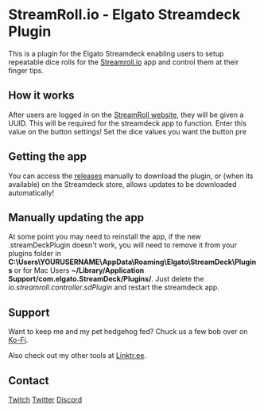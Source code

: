 # StreamRoll.io - Elgato Streamdeck Plugin

This is a plugin for the Elgato Streamdeck enabling users to setup repeatable dice rolls for the [Streamroll.io](https://streamroll.io) app and control them at their finger tips.

## How it works

After users are logged in on the [StreamRoll website](https://streamroll.io), they will be given a UUID. This will be required for the streamdeck app to function. Enter this value on the button settings! Set the dice values you want the button pre

## Getting the app

You can access the [releases](https://github.com/ScottMellors/io.streamroll.controller.sdPlugin/releases/) manually to download the plugin, or (when its available) on the Streamdeck store, allows updates to be downloaded automatically!

## Manually updating the app

At some point you may need to reinstall the app, if the new .streamDeckPlugin doesn't work, you will need to remove it from your plugins folder in **C:\Users\YOURUSERNAME\AppData\Roaming\Elgato\StreamDeck\Plugins** or for Mac Users **~/Library/Application Support/com.elgato.StreamDeck/Plugins/**. Just delete the *io.streamroll.controller.sdPlugin* and restart the streamdeck app.

## Support

Want to keep me and my pet hedgehog fed? Chuck us a few bob over on [Ko-Fi](https://ko-fi.com/ghostlytuna).

Also check out my other tools at [Linktr.ee](https://linktr.ee/ghostlytuna).

## Contact

[Twitch](twitch.tv/ghostlytuna)
[Twitter](twitter.com/ghostlytuna)
[Discord](https://discordapp.com/invite/S67P7UH)
